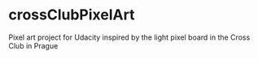 # crossClubPixelArt
Pixel art project for Udacity inspired by the light pixel board in the Cross Club in Prague
